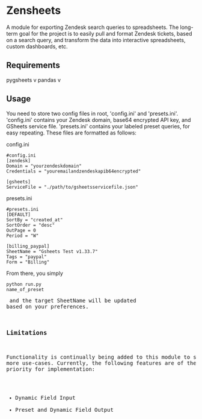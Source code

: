 # Zensheets
A module for exporting Zendesk search queries to spreadsheets. The long-term goal for the project is to easily pull and format Zendesk tickets, based on a search query, and transform the data into interactive spreadsheets, custom dashboards, etc.

## Requirements
pygsheets v
pandas v

## Usage
You need to store two config files in root, 'config.ini' and 'presets.ini'. 'config.ini' contains your Zendesk domain, base64 encrypted API key, and GSheets service file. 'presets.ini' contains your labeled preset queries, for easy repeating. These files are formatted as follows:

config.ini
<pre><code>#config.ini
[zendesk]
Domain = "yourzendeskdomain"
Credentials = "youremailandzendeskapib64encrypted"

[gsheets]
ServiceFile = "./path/to/gsheetsservicefile.json"</code></pre>

presets.ini
<pre><code>#presets.ini
[DEFAULT]
SortBy = "created_at"
SortOrder = "desc"
OutPage = 0
Period = "W"

[billing_paypal]
SheetName = "Gsheets Test v1.33.7"
Tags = "paypal"
Form = "Billing"</code></pre>

From there, you simply <pre><code>python run.py name_of_preset</code><pre> and the target SheetName will be updated based on your preferences.

### Limitations
Functionality is continually being added to this module to support more use-cases. Currently, the following features are of the highest priority for implementation:
  * Dynamic Field Input
  * Preset and Dynamic Field Output
